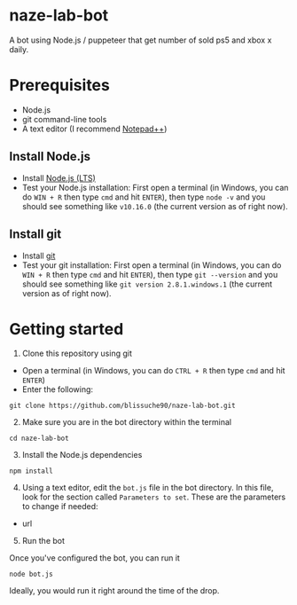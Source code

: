 # naze-lab-bot

A bot using Node.js / puppeteer that get number of sold ps5 and xbox x daily.

# Prerequisites

- Node.js
- git command-line tools
- A text editor (I recommend [Notepad++](https://notepad-plus-plus.org))

## Install Node.js

- Install [Node.js (LTS)](https://nodejs.org/en/download)
- Test your Node.js installation: First open a terminal (in Windows, you can do `WIN + R` then type `cmd` and hit `ENTER`), then type `node -v` and you should see something like `v10.16.0` (the current version as of right now).

## Install git

- Install [git](https://git-scm.com/downloads)
- Test your git installation: First open a terminal (in Windows, you can do `WIN + R` then type `cmd` and hit `ENTER`), then type `git --version` and you should see something like `git version 2.8.1.windows.1` (the current version as of right now).

# Getting started

1. Clone this repository using git

- Open a terminal (in Windows, you can do `CTRL + R` then type `cmd` and hit `ENTER`)
- Enter the following:

`git clone https://github.com/blissuche90/naze-lab-bot.git`

2. Make sure you are in the bot directory within the terminal

`cd naze-lab-bot`

3. Install the Node.js dependencies

`npm install`

4. Using a text editor, edit the `bot.js` file in the bot directory. In this file, look for the section called `Parameters to set`. These are the parameters to change if needed:

- url

5. Run the bot

Once you've configured the bot, you can run it

`node bot.js`

Ideally, you would run it right around the time of the drop.


